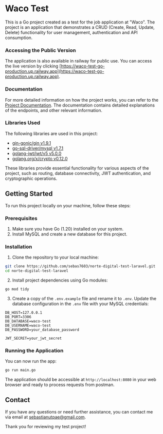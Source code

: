 # Waco Test

This is a Go project created as a test for the job application at "Waco". The project is an application that demonstrates a CRUD (Create, Read, Update, Delete) functionality for user management, authentication and API consumption.

### Accessing the Public Version

The application is also available in railway for public use. You can access the live version by clicking [https://waco-test-go-production.up.railway.app](https://waco-test-go-production.up.railway.app).

### Documentation

For more detailed information on how the project works, you can refer to the <a href="https://documenter.getpostman.com/view/12519140/2s9Xy6qVcC" target="_blank" rel="noopener">Project Documentation</a>. The documentation contains detailed explanations of the endpoints, and other relevant information.

### Libraries Used

The following libraries are used in this project:

- [gin-gonic/gin v1.9.1](https://github.com/gin-gonic/gin)
- [go-sql-driver/mysql v1.7.1](https://github.com/go-sql-driver/mysql)
- [golang-jwt/jwt/v5 v5.0.0](https://github.com/golang-jwt/jwt)
- [golang.org/x/crypto v0.12.0](https://pkg.go.dev/golang.org/x/crypto)

These libraries provide essential functionality for various aspects of the project, such as routing, database connectivity, JWT authentication, and cryptographic operations.

## Getting Started

To run this project locally on your machine, follow these steps:

### Prerequisites

1. Make sure you have Go (1.20) installed on your system.
2. Install MySQL and create a new database for this project.

### Installation

1. Clone the repository to your local machine:

```bash
git clone https://github.com/sebas7603/norte-digital-test-laravel.git
cd norte-digital-test-laravel
```

2. Install project dependencies using Go modules:

```bash
go mod tidy
```

3. Create a copy of the `.env.example` file and rename it to `.env`. Update the database configuration in the `.env` file with your MySQL credentials:

```dotenv
DB_HOST=127.0.0.1
DB_PORT=3306
DB_DATABASE=waco-test
DB_USERNAME=waco-test
DB_PASSWORD=your_database_password

JWT_SECRET=your_jwt_secret
```

### Running the Application

You can now run the app:

```bash
go run main.go
```

The application should be accessible at `http://localhost:8080` in your web browser and ready to process requests from postman.

## Contact

If you have any questions or need further assistance, you can contact me via email at <a href="mailto:sebastianutpae@gmail.com" target="_blank" rel="noopener">sebastianutpae@gmail.com</a>.

Thank you for reviewing my test project!

